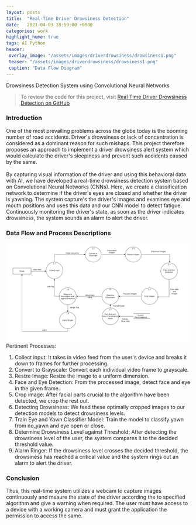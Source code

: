 ```yaml
---
layout: posts
title:  "Real-Time Driver Drowsiness Detection"
date:   2021-04-03 18:59:00 +0000
categories: work
highlight_home: true
tags: AI Python
header:
 overlay_image: "/assets/images/driverdrowsiness/drowsiness1.png"
 teaser: "/assets/images/driverdrowsiness/drowsiness1.png"
 caption: "Data Flow Diagram"
---
```

Drowsiness Detection System using Convolutional Neural Networks

> To review the code for this project, visit [Real Time Driver Drowsiness Detection on GitHub](https://github.com/nidhi-u/RealTimeDriverDrowsinessDetection)

### Introduction
One of the most prevailing problems across the globe today is the booming number of road accidents. Driver's drowsiness or lack of concentration is considered as a dominant reason for such mishaps. This project therefore proposes an approach to implement a driver drowsiness alert system which would calculate the driver's sleepiness and prevent such accidents caused by the same.
<br>
<br>
By capturing visual information of the driver and using this behavioral data with AI, we have developed a real-time drowsiness detection system based on Convolutional Neural Networks (CNNs). Here, we create a classification network to determine if the driver's eyes are closed and whether the driver is yawning. The system capture's the driver's images and examines eye and mouth positions and uses this data and our CNN model to detect fatigue. Continuously monitoring the driver's state, as soon as the driver indicates drowsiness, the system sounds an alarm to alert the driver.

### Data Flow and Process Descriptions
![Data Flow Diagram](/assets/images/driverdrowsiness/drowsiness1.png)
<br>
Pertinent Processes:
1) Collect input: It takes in video feed from the user's device and breaks it down to frames for further processing.
2) Convert to Grayscale: Convert each individual video frame to grayscale.
3) Resize Image: Resize the image to a uniform dimension.
4) Face and Eye Detection: From the processed image, detect face and eye in the given frame.
5) Crop image: After facial parts crucial to the algorithm have been detected, we crop the rest out.
6) Detecting Drowsiness: We feed these optimally cropped images to our detection models to detect drowsiness levels.
7) Train Eye and Yawn Classifier Model: Train the model to classify yawn from no_yawn and eye open or close.
8) Determine Drowsiness Level against Threshold: After detecting the drowsiness level of the user, the system compares it to the decided threshold value.
9) Alarm Ringer: If the drowsiness level crosses the decided threshold, the drowsiness has reached a critical value and the system rings out an alarm to alert the driver.

### Conclusion
Thus, this real-time system utilizes a webcam to capture images continuously and meaure the state of the driver according the to specified algorithm and give a warning when required. The user must have access to a device with a working camera and must grant the application the permission to access the same.
<br>
<br>
<br>
<br>
<br>
